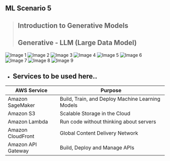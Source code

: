## ML Scenario 5
> ## Introduction to Generative Models
> ## Generative - LLM (Large Data Model)

![Image 1](https://github.com/Brindha-m/AWS_Games/assets/72887609/d48ccb17-bb03-4552-9fd6-8abffba78450)
![Image 2](https://github.com/Brindha-m/AWS_Games/assets/72887609/fc55d1e3-3a2a-4c7b-8968-fbebdae9065f)
![Image 3](https://github.com/Brindha-m/AWS_Games/assets/72887609/f098066b-21f6-44a1-9bd3-f89f3f534294)
![Image 4](https://github.com/Brindha-m/AWS_Games/assets/72887609/88ef0c1f-c1e5-4d44-bc15-4e780b32b854)
![Image 5](https://github.com/Brindha-m/AWS_Games/assets/72887609/39e6320b-d076-4ee9-8e04-8ce273ce8675)
![Image 6](https://github.com/Brindha-m/AWS_Games/assets/72887609/43f491bd-c88e-46c7-85d2-5dedd3a3632f)
![Image 7](https://github.com/Brindha-m/AWS_Games/assets/72887609/3f38768d-a4eb-47e9-b660-5c79569b1d53)
![Image 8](https://github.com/Brindha-m/AWS_Games/assets/72887609/36a0a159-351c-4607-9995-24715303b741)
![Image 9](https://github.com/Brindha-m/AWS_Games/assets/72887609/c7e0845c-1577-43fe-bf03-918887974d79)

- ## Services to be used here..
  
| AWS Service         | Purpose                                      |
|---------------------|----------------------------------------------|
| Amazon SageMaker    | Build, Train, and Deploy Machine Learning Models |
| Amazon S3           | Scalable Storage in the Cloud                |
| Amazon Lambda       | Run code without thinking about servers     |
| Amazon CloudFront   | Global Content Delivery Network              |
| Amazon API Gateway  | Build, Deploy and Manage APIs                |
  
